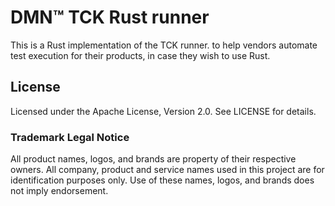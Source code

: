 # DMN™ TCK Rust runner

This is a Rust implementation of the TCK runner. to help vendors automate test 
execution for their products, in case they wish to use Rust.

## License

Licensed under the Apache License, Version 2.0.
See LICENSE for details. 

### Trademark Legal Notice

All product names, logos, and brands are property of their respective owners.
All company, product and service names used in this project are for identification purposes only.
Use of these names, logos, and brands does not imply endorsement.
